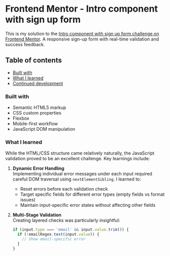 # Frontend Mentor - Intro component with sign up form

This is my solution to the [Intro component with sign up form challenge on Frontend Mentor](https://www.frontendmentor.io/challenges/intro-component-with-signup-form-5cf91bd49edda32581d28fd1). A responsive sign-up form with real-time validation and success feedback.

## Table of contents

- [Built with](#built-with)
- [What I learned](#what-i-learned)
- [Continued development](#continued-development)

### Built with

- Semantic HTML5 markup
- CSS custom properties
- Flexbox
- Mobile-first workflow
- JavaScript DOM manipulation

### What I learned

While the HTML/CSS structure came relatively naturally, the JavaScript validation proved to be an excellent challenge. Key learnings include:

1. **Dynamic Error Handling**  
   Implementing individual error messages under each input required careful DOM traversal using `nextElementSibling`. I learned to:
   - Reset errors before each validation check
   - Target specific fields for different error types (empty fields vs format issues)
   - Maintain input-specific error states without affecting other fields

2. **Multi-Stage Validation**  
   Creating layered checks was particularly insightful:
   ```javascript
   if (input.type === 'email' && input.value.trim()) {
     if (!emailRegex.test(input.value)) {
       // Show email-specific error
     }
   }